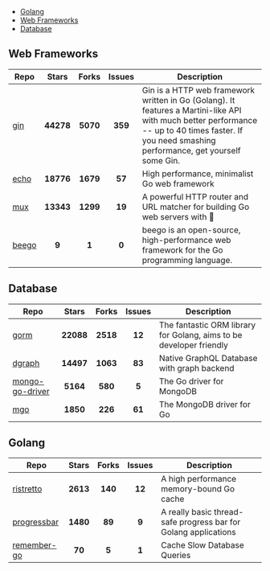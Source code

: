 
- [Golang](#golang)
- [Web Frameworks](#web-frameworks)
- [Database](#database)

## Web Frameworks

| Repo | Stars  | Forks  | Issues | Description |
| ---- | :----: | :----: | :----: | ----------- |
| [gin](https://github.com/gin-gonic/gin) | **44278** | **5070** | **359** | Gin is a HTTP web framework written in Go (Golang). It features a Martini-like API with much better performance -- up to 40 times faster. If you need smashing performance, get yourself some Gin. |
| [echo](https://github.com/labstack/echo) | **18776** | **1679** | **57** | High performance, minimalist Go web framework |
| [mux](https://github.com/gorilla/mux) | **13343** | **1299** | **19** | A powerful HTTP router and URL matcher for building Go web servers with 🦍 |
| [beego](https://github.com/astaxie/beego) | **9** | **1** | **0** | beego is an open-source, high-performance web framework for the Go programming language. |

## Database

| Repo | Stars  | Forks  | Issues | Description |
| ---- | :----: | :----: | :----: | ----------- |
| [gorm](https://github.com/go-gorm/gorm) | **22088** | **2518** | **12** | The fantastic ORM library for Golang, aims to be developer friendly |
| [dgraph](https://github.com/dgraph-io/dgraph) | **14497** | **1063** | **83** | Native GraphQL Database with graph backend |
| [mongo-go-driver](https://github.com/mongodb/mongo-go-driver) | **5164** | **580** | **5** | The Go driver for MongoDB |
| [mgo](https://github.com/globalsign/mgo) | **1850** | **226** | **61** | The MongoDB driver for Go |

## Golang

| Repo | Stars  | Forks  | Issues | Description |
| ---- | :----: | :----: | :----: | ----------- |
| [ristretto](https://github.com/dgraph-io/ristretto) | **2613** | **140** | **12** | A high performance memory-bound Go cache |
| [progressbar](https://github.com/schollz/progressbar) | **1480** | **89** | **9** | A really basic thread-safe progress bar for Golang applications |
| [remember-go](https://github.com/rocketlaunchr/remember-go) | **70** | **5** | **1** | Cache Slow Database Queries |
